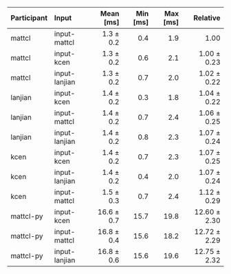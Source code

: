 | Participant | Input | Mean [ms] | Min [ms] | Max [ms] | Relative |
|:---|:---|---:|---:|---:|---:|
| mattcl | input-mattcl | 1.3 ± 0.2 | 0.4 | 1.9 | 1.00 |
| mattcl | input-kcen | 1.3 ± 0.2 | 0.6 | 2.1 | 1.00 ± 0.23 |
| mattcl | input-lanjian | 1.3 ± 0.2 | 0.7 | 2.0 | 1.02 ± 0.22 |
| lanjian | input-kcen | 1.4 ± 0.2 | 0.3 | 1.8 | 1.04 ± 0.22 |
| lanjian | input-mattcl | 1.4 ± 0.2 | 0.7 | 2.4 | 1.06 ± 0.25 |
| lanjian | input-lanjian | 1.4 ± 0.2 | 0.8 | 2.3 | 1.07 ± 0.24 |
| kcen | input-kcen | 1.4 ± 0.2 | 0.7 | 2.3 | 1.07 ± 0.25 |
| kcen | input-lanjian | 1.4 ± 0.2 | 0.4 | 2.0 | 1.07 ± 0.24 |
| kcen | input-mattcl | 1.5 ± 0.3 | 0.7 | 2.4 | 1.12 ± 0.29 |
| mattcl-py | input-kcen | 16.6 ± 0.7 | 15.7 | 19.8 | 12.60 ± 2.30 |
| mattcl-py | input-mattcl | 16.8 ± 0.4 | 15.6 | 18.2 | 12.72 ± 2.29 |
| mattcl-py | input-lanjian | 16.8 ± 0.6 | 15.6 | 19.6 | 12.75 ± 2.32 |
